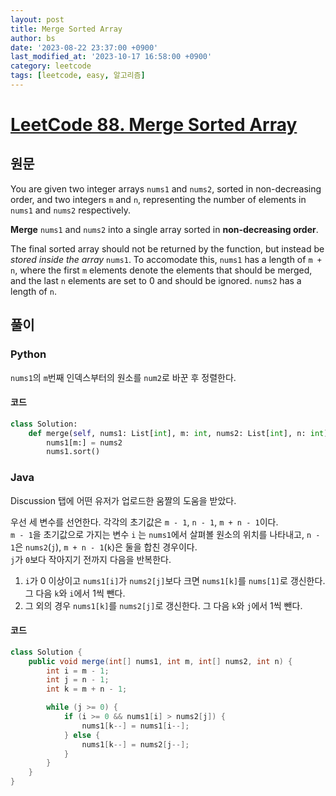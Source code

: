 ```yaml
---
layout: post
title: Merge Sorted Array
author: bs
date: '2023-08-22 23:37:00 +0900'
last_modified_at: '2023-10-17 16:58:00 +0900'
category: leetcode
tags: [leetcode, easy, 알고리즘]
---
```


# [LeetCode 88. Merge Sorted Array](https://leetcode.com/problems/merge-sorted-array/)

## 원문
You are given two integer arrays `nums1` and `nums2`, sorted in non-decreasing order, and two integers `m` and `n`, representing the number of elements in `nums1` and `nums2` respectively.

**Merge** `nums1` and `nums2` into a single array sorted in **non-decreasing order**.

The final sorted array should not be returned by the function, but instead be *stored inside the array* `nums1`. To accomodate this, `nums1` has a length of `m + n`, where the first `m` elements denote the elements that should be merged, and the last `n` elements are set to 0 and should be ignored. `nums2` has a length of `n`.

## 풀이
### Python
`nums1`의 `m`번째 인덱스부터의 원소를 `num2`로 바꾼 후 정렬한다.

#### 코드
```python
class Solution:
    def merge(self, nums1: List[int], m: int, nums2: List[int], n: int) -> None:
        nums1[m:] = nums2
        nums1.sort()
```

### Java
Discussion 탭에 어떤 유저가 업로드한 움짤의 도움을 받았다.

우선 세 변수를 선언한다. 각각의 초기값은 `m - 1`, `n - 1`, `m + n - 1`이다.<br>
`m - 1`을 초기값으로 가지는 변수 `i` 는 `nums1`에서 살펴볼 원소의 위치를 나타내고, `n - 1`은 `nums2`(`j`), `m + n - 1`(`k`)은 둘을 합친 경우이다.<br>
`j`가 `0`보다 작아지기 전까지 다음을 반복한다.

1. `i`가 0 이상이고 `nums1[i]`가 `nums2[j]`보다 크면 `nums1[k]`를 `nums[1]`로 갱신한다. 그 다음 `k`와 `i`에서 1씩 뺀다.
2. 그 외의 경우 `nums1[k]`를 `nums2[j]`로 갱신한다. 그 다음 `k`와 `j`에서 1씩 뺀다.

#### 코드
```java
class Solution {
    public void merge(int[] nums1, int m, int[] nums2, int n) {
        int i = m - 1;
        int j = n - 1;
        int k = m + n - 1;

        while (j >= 0) {
            if (i >= 0 && nums1[i] > nums2[j]) {
                nums1[k--] = nums1[i--];
            } else {
                nums1[k--] = nums2[j--];
            }
        }
    }
}
```